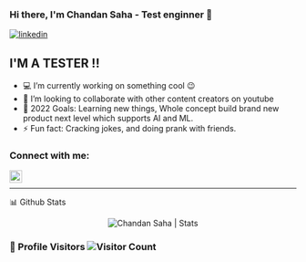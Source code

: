 ### Hi there, I'm Chandan Saha - Test enginner [][linkedin] 👋

[![linkedin](https://img.shields.io/website?label=https://www.linkedin.com/in/chandan-saha-10ba46166/&style=for-the-badge&url=https%3A%2F%2F/)](https://www.linkedin.com/in/chandan-saha-10ba46166)


## I'M A TESTER !!

- 💻 I’m currently working on something cool 😉
- 👯 I’m looking to collaborate with other content creators on youtube
- 🥅 2022 Goals: Learning new things, Whole concept build brand new product next level which supports AI and ML.
- ⚡ Fun fact: Cracking jokes, and doing prank with friends.

### Connect with me:

[<img align="left" alt="Chandan Saha | LinkedIn" width="22px" src="https://atiqueahmed.com/Icons/Linkedin.png" />][linkedin]

<br />

---


<summary>📊 Github Stats</summary>

<p align="center"> <img src="https://github-readme-stats.vercel.app/api?username=Chandansahaetc&show_icons=true&theme=gotham" alt="Chandan Saha | Stats" />

</details>

### 🥅 Profile Visitors   ![Visitor Count](https://profile-counter.glitch.me/{Chandansahaetc}/count.svg)

[linkedin]: https://www.linkedin.com/in/chandan-saha-10ba46166
